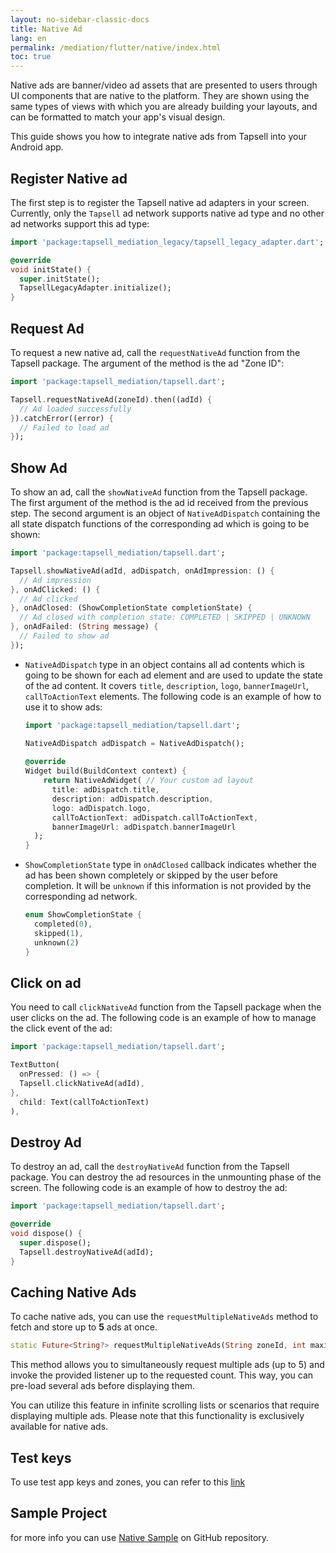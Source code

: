 ```yaml
---
layout: no-sidebar-classic-docs
title: Native Ad
lang: en
permalink: /mediation/flutter/native/index.html
toc: true
---
```


Native ads are banner/video ad assets that are presented to users through UI components that are native to the platform. They are
shown using the same types of views with which you are already building your layouts, and can be formatted to match your
app's visual design.

This guide shows you how to integrate native ads from Tapsell into your Android app.

## Register Native ad

The first step is to register the Tapsell native ad adapters in your screen. 
Currently, only the `Tapsell` ad network supports native ad type and no other ad networks support this ad type:

```dart
import 'package:tapsell_mediation_legacy/tapsell_legacy_adapter.dart';

@override
void initState() {
  super.initState();
  TapsellLegacyAdapter.initialize();
}
```

## Request Ad

To request a new native ad, call the `requestNativeAd` function from the Tapsell package. The argument of the
method is the ad "Zone ID":

```dart
import 'package:tapsell_mediation/tapsell.dart';

Tapsell.requestNativeAd(zoneId).then((adId) {
  // Ad loaded successfully
}).catchError((error) {
  // Failed to load ad
});
```

## Show Ad

To show an ad, call the `showNativeAd` function from the Tapsell package. 
The first argument of the method is the ad id received from the previous step. 
The second argument is an object of `NativeAdDispatch` containing the all state dispatch functions of the 
corresponding ad which is going to be shown:

```dart
import 'package:tapsell_mediation/tapsell.dart';

Tapsell.showNativeAd(adId, adDispatch, onAdImpression: () {
  // Ad impression
}, onAdClicked: () {
  // Ad clicked
}, onAdClosed: (ShowCompletionState completionState) {
  // Ad closed with completion state: COMPLETED | SKIPPED | UNKNOWN
}, onAdFailed: (String message) {
  // Failed to show ad
});
```

- `NativeAdDispatch` type in an object contains all ad contents which is going to be shown for each ad element and
are used to update the state of the ad content.
It covers `title`, `description`, `logo`, `bannerImageUrl`, `callToActionText` elements. 
The following code is an example of how to use it to show ads:

  ```dart
  import 'package:tapsell_mediation/tapsell.dart';
  
  NativeAdDispatch adDispatch = NativeAdDispatch();
   
  @override
  Widget build(BuildContext context) {
      return NativeAdWidget( // Your custom ad layout
        title: adDispatch.title,
        description: adDispatch.description,
        logo: adDispatch.logo,
        callToActionText: adDispatch.callToActionText,
        bannerImageUrl: adDispatch.bannerImageUrl
    );
  }
  ```

- `ShowCompletionState` type in `onAdClosed` callback indicates whether the ad has been shown completely or skipped by the
user before completion. It will be `unknown` if this information is not provided by the corresponding ad network.

  ```dart
  enum ShowCompletionState {
    completed(0),
    skipped(1),
    unknown(2)
  }
  ```

## Click on ad

You need to call `clickNativeAd` function from the Tapsell package when the user clicks on the ad.
The following code is an example of how to manage the click event of the ad:

```dart
import 'package:tapsell_mediation/tapsell.dart';

TextButton(
  onPressed: () => {
  Tapsell.clickNativeAd(adId),
},
  child: Text(callToActionText)
),
```

## Destroy Ad

To destroy an ad, call the `destroyNativeAd` function from the Tapsell package. 
You can destroy the ad resources in the unmounting phase of the screen. 
The following code is an example of how to destroy the ad:

```dart
import 'package:tapsell_mediation/tapsell.dart';

@override
void dispose() {
  super.dispose();
  Tapsell.destroyNativeAd(adId);
}
```

## Caching Native Ads

To cache native ads, you can use the `requestMultipleNativeAds` method to fetch and store up to **5** ads at once.

```dart
static Future<String?> requestMultipleNativeAds(String zoneId, int maximumCount)
```

This method allows you to simultaneously request multiple ads (up to 5) and invoke the provided listener up to the requested count. This way, you can pre-load several ads before displaying them.

You can utilize this feature in infinite scrolling lists or scenarios that require displaying multiple ads. Please note that this functionality is exclusively available for native ads.

## Test keys

To use test app keys and zones, you can refer to this [link](../../test)

## Sample Project

for more info you can
use [Native Sample](https://github.com/tapsellorg/TapsellMediation-Flutter/blob/master/lib/screens/native.dart)
on GitHub repository.

